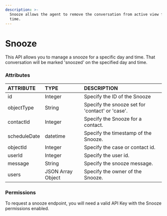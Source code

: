 ```yaml
---
description: >-
  Snooze allows the agent to remove the conversation from active view for a set
  time.
---
```


# Snooze

This API allows you to manage a snooze for a specific day and time. That conversation will be marked 'snoozed' on the specified day and time. 

### Attributes 

| ATTRIBUTE | TYPE | DESCRIPTION |
| :--- | :--- | :--- |
| id | Integer | Specify the ID of the Snooze |
| objectType | String | Specify the snooze set for 'contact' or 'case'. |
| contactId | Integer | Specify the Snooze for a contact. |
| scheduleDate | datetime | Specify the timestamp of the Snooze. |
| objectId | Integer | Specify the case or contact id. |
| userId | Integer | Specify the user id. |
| message | String | Specify the snooze message. |
| users | JSON Array Object | Specify the owner of the Snooze. |

### Permissions

To request a snooze endpoint, you will need a valid API Key with the Snooze permissions enabled.

